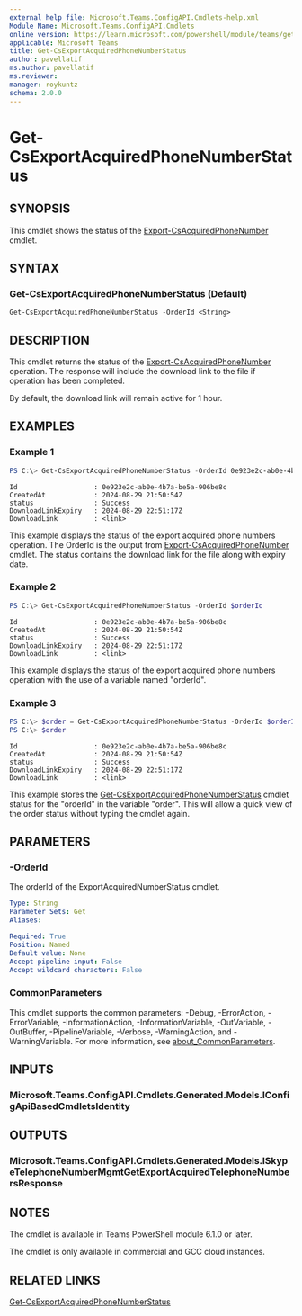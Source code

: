 ```yaml
---
external help file: Microsoft.Teams.ConfigAPI.Cmdlets-help.xml
Module Name: Microsoft.Teams.ConfigAPI.Cmdlets
online version: https://learn.microsoft.com/powershell/module/teams/get-csexportacquiredphonenumberstatus
applicable: Microsoft Teams
title: Get-CsExportAcquiredPhoneNumberStatus
author: pavellatif
ms.author: pavellatif
ms.reviewer:
manager: roykuntz
schema: 2.0.0
---
```


# Get-CsExportAcquiredPhoneNumberStatus

## SYNOPSIS
This cmdlet shows the status of the [Export-CsAcquiredPhoneNumber](Export-CsAcquiredPhoneNumber.md) cmdlet.

## SYNTAX

### Get-CsExportAcquiredPhoneNumberStatus (Default)
```
Get-CsExportAcquiredPhoneNumberStatus -OrderId <String>
```

## DESCRIPTION
This cmdlet returns the status of the [Export-CsAcquiredPhoneNumber](Export-CsAcquiredPhoneNumber.md) operation. The response will include the download link to the file if operation has been completed.

By default, the download link will remain active for 1 hour. 

## EXAMPLES

### Example 1
```powershell
PS C:\> Get-CsExportAcquiredPhoneNumberStatus -OrderId 0e923e2c-ab0e-4b7a-be5a-906be8c
```
```output
Id                   : 0e923e2c-ab0e-4b7a-be5a-906be8c
CreatedAt            : 2024-08-29 21:50:54Z
status               : Success
DownloadLinkExpiry   : 2024-08-29 22:51:17Z
DownloadLink         : <link>
```
This example displays the status of the export acquired phone numbers operation. The OrderId is the output from [Export-CsAcquiredPhoneNumber](Export-CsAcquiredPhoneNumber.md) cmdlet. The status contains the download link for the file along with expiry date. 

### Example 2
```powershell
PS C:\> Get-CsExportAcquiredPhoneNumberStatus -OrderId $orderId
```
```output
Id                   : 0e923e2c-ab0e-4b7a-be5a-906be8c
CreatedAt            : 2024-08-29 21:50:54Z
status               : Success
DownloadLinkExpiry   : 2024-08-29 22:51:17Z
DownloadLink         : <link>
```
This example displays the status of the export acquired phone numbers operation with the use of a variable named "orderId". 

### Example 3
```powershell
PS C:\> $order = Get-CsExportAcquiredPhoneNumberStatus -OrderId $orderId
PS C:\> $order
```
```output
Id                   : 0e923e2c-ab0e-4b7a-be5a-906be8c
CreatedAt            : 2024-08-29 21:50:54Z
status               : Success
DownloadLinkExpiry   : 2024-08-29 22:51:17Z
DownloadLink         : <link>
```
This example stores the [Get-CsExportAcquiredPhoneNumberStatus](Get-CsExportAcquiredPhoneNumberStatus.md) cmdlet status for the "orderId" in the variable "order". This will allow a quick view of the order status without typing the cmdlet again.  

## PARAMETERS

### -OrderId
The orderId of the ExportAcquiredNumberStatus cmdlet.

```yaml
Type: String
Parameter Sets: Get
Aliases:

Required: True
Position: Named
Default value: None
Accept pipeline input: False
Accept wildcard characters: False
```

### CommonParameters
This cmdlet supports the common parameters: -Debug, -ErrorAction, -ErrorVariable, -InformationAction, -InformationVariable, -OutVariable, -OutBuffer, -PipelineVariable, -Verbose, -WarningAction, and -WarningVariable. For more information, see [about_CommonParameters](http://go.microsoft.com/fwlink/?LinkID=113216).

## INPUTS

### Microsoft.Teams.ConfigAPI.Cmdlets.Generated.Models.IConfigApiBasedCmdletsIdentity

## OUTPUTS

### Microsoft.Teams.ConfigAPI.Cmdlets.Generated.Models.ISkypeTelephoneNumberMgmtGetExportAcquiredTelephoneNumbersResponse

## NOTES
The cmdlet is available in Teams PowerShell module 6.1.0 or later. 

The cmdlet is only available in commercial and GCC cloud instances.

## RELATED LINKS
[Get-CsExportAcquiredPhoneNumberStatus](Get-CsExportAcquiredPhoneNumberStatus.md)
